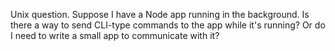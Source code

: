 Unix question. Suppose I have a Node app running in the background. Is there a way to send CLI-type commands to the app while it's running? Or do I need to write a small app to communicate with it?
